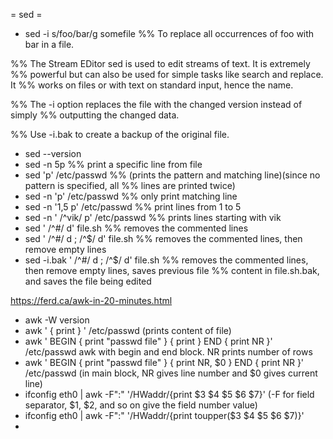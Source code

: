 = sed =
* sed -i s/foo/bar/g somefile
%% To replace all occurrences of foo with bar in a file.

%% The Stream EDitor   sed is used to edit streams of text. It is extremely
%% powerful but can also be used for simple tasks like search and replace. It
%% works on files or with text on standard input, hence the name.

%% The -i option replaces the file with the changed version instead of simply
%% outputting the changed data.

%% Use -i.bak to create a backup of the original file.

* sed --version
* sed -n 5p
%% print a specific line from file
* sed 'p' /etc/passwd
%% (prints the pattern and matching line)(since no pattern is specified, all
%% lines are printed twice)
* sed -n 'p' /etc/passwd
%% only print matching line
* sed -n '1,5 p' /etc/passwd
%% print lines from 1 to 5
* sed -n ' /^vik/ p' /etc/passwd
%% prints lines starting with vik
* sed ' /^#/ d' file.sh
%% removes the commented lines
* sed ' /^#/ d ; /^$/ d' file.sh
%% removes the commented lines, then remove empty lines
* sed -i.bak ' /^#/ d ; /^$/ d' file.sh
%% removes the commented lines, then remove empty lines, saves previous file
%% content in file.sh.bak, and saves the file being edited


 https://ferd.ca/awk-in-20-minutes.html
* awk -W version
* awk ' { print } ' /etc/passwd
(prints content of file)
* awk ' BEGIN { print "passwd file" } { print } END { print NR }' /etc/passwd
awk with begin and end block. NR prints number of rows
* awk ' BEGIN { print "passwd file" } { print NR, $0 } END { print NR }' /etc/passwd
(in main block, NR gives line number and $0 gives current line)
* ifconfig eth0 | awk -F":" '/HWaddr/{print $3 $4 $5 $6 $7}'
(-F for field separator, $1, $2, and so on give the field number value)
* ifconfig eth0 | awk -F":" '/HWaddr/{print toupper($3 $4 $5 $6 $7)}'
*


